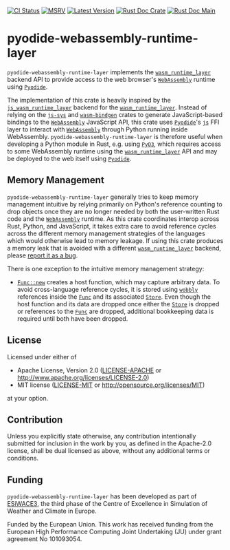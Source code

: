 [![CI Status]][workflow] [![MSRV]][repo] [![Latest Version]][crates.io] [![Rust Doc Crate]][docs.rs] [![Rust Doc Main]][docs]

[CI Status]: https://img.shields.io/github/actions/workflow/status/juntyr/pyodide-webassembly-runtime-layer/ci.yml?branch=main
[workflow]: https://github.com/juntyr/pyodide-webassembly-runtime-layer/actions/workflows/ci.yml?query=branch%3Amain

[MSRV]: https://img.shields.io/badge/MSRV-1.76.0-blue
[repo]: https://github.com/juntyr/pyodide-webassembly-runtime-layer

[Latest Version]: https://img.shields.io/crates/v/pyodide-webassembly-runtime-layer
[crates.io]: https://crates.io/crates/pyodide-webassembly-runtime-layer

[Rust Doc Crate]: https://img.shields.io/docsrs/pyodide-webassembly-runtime-layer
[docs.rs]: https://docs.rs/pyodide-webassembly-runtime-layer/

[Rust Doc Main]: https://img.shields.io/badge/docs-main-blue
[docs]: https://juntyr.github.io/pyodide-webassembly-runtime-layer/pyodide_webassembly_runtime_layer

# pyodide-webassembly-runtime-layer

`pyodide-webassembly-runtime-layer` implements the [`wasm_runtime_layer`] backend API to provide access to the web browser's [`WebAssembly`] runtime using [`Pyodide`].

The implementation of this crate is heavily inspired by the [`js_wasm_runtime_layer`] backend for the [`wasm_runtime_layer`]. Instead of relying on the [`js-sys`] and [`wasm-bindgen`] crates to generate JavaScript-based bindings to the [`WebAssembly`] JavaScript API, this crate uses [`Pyodide`]'s [`js`] FFI layer to interact with [`WebAssembly`] through Python running inside WebAssembly. `pyodide-webassembly-runtime-layer` is therefore useful when developing a Python module in Rust, e.g. using [`PyO3`], which requires access to some WebAssembly runtime using the [`wasm_runtime_layer`] API and may be deployed to the web itself using [`Pyodide`].

## Memory Management

`pyodide-webassembly-runtime-layer` generally tries to keep memory management intuitive by relying primarily on Python's reference counting to drop objects once they are no longer needed by both the user-written Rust code and the [`WebAssembly`] runtime. As this crate coordinates interop across Rust, Python, and JavaScript, it takes extra care to avoid reference cycles across the different memory management strategies of the languages which would otherwise lead to memory leakage. If using this crate produces a memory leak that is avoided with a different [`wasm_runtime_layer`] backend, please [report it as a bug][new-issue].

There is one exception to the intuitive memory management strategy:

- [`Func::new`] creates a host function, which may capture arbitrary data. To avoid cross-language reference cycles, it is stored using [`wobbly`] references inside the [`Func`] and its associated [`Store`]. Even though the host function and its data are dropped once either the [`Store`] is dropped or references to the [`Func`] are dropped, additional bookkeeping data is required until both have been dropped.

[`wasm_runtime_layer`]: https://docs.rs/wasm_runtime_layer/0.5/
[`WebAssembly`]: https://developer.mozilla.org/en-US/docs/WebAssembly
[`Pyodide`]: https://pyodide.org/en/stable/
[`js_wasm_runtime_layer`]: https://docs.rs/js_wasm_runtime_layer/
[`js-sys`]: https://docs.rs/js-sys/
[`wasm-bindgen`]: https://docs.rs/wasm-bindgen/
[`js`]: https://pyodide.org/en/stable/usage/api/python-api.html
[`PyO3`]: https://docs.rs/pyo3/0.24/
[new-issue]: https://github.com/juntyr/pyodide-webassembly-runtime-layer/issues/new
[`Func::new`]: https://docs.rs/wasm_runtime_layer/0.5/wasm_runtime_layer/struct.Func.html#method.new
[`wobbly`]: https://docs.rs/wobbly/0.1/
[`Func`]: https://docs.rs/wasm_runtime_layer/0.5/wasm_runtime_layer/struct.Func.html
[`Store`]: https://docs.rs/wasm_runtime_layer/0.5/wasm_runtime_layer/struct.Store.html

## License

Licensed under either of

 * Apache License, Version 2.0
   ([LICENSE-APACHE](LICENSE-APACHE) or http://www.apache.org/licenses/LICENSE-2.0)
 * MIT license
   ([LICENSE-MIT](LICENSE-MIT) or http://opensource.org/licenses/MIT)

at your option.

## Contribution

Unless you explicitly state otherwise, any contribution intentionally submitted for inclusion in the work by you, as defined in the Apache-2.0 license, shall be dual licensed as above, without any additional terms or conditions.

## Funding

`pyodide-webassembly-runtime-layer` has been developed as part of [ESiWACE3](https://www.esiwace.eu), the third phase of the Centre of Excellence in Simulation of Weather and Climate in Europe.

Funded by the European Union. This work has received funding from the European High Performance Computing Joint Undertaking (JU) under grant agreement No 101093054.

